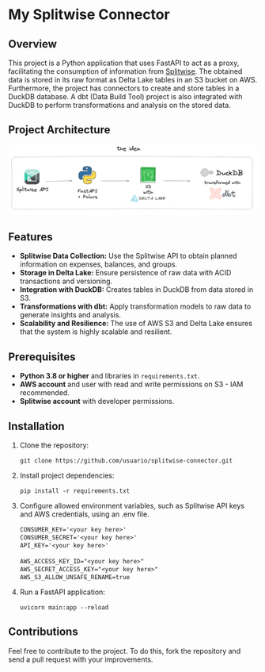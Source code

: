 # My Splitwise Connector

## Overview

This project is a Python application that uses FastAPI to act as a proxy, facilitating the consumption of information from [Splitwise](https://splitwise.com). The obtained data is stored in its raw format as Delta Lake tables in an S3 bucket on AWS. Furthermore, the project has connectors to create and store tables in a DuckDB database. A dbt (Data Build Tool) project is also integrated with DuckDB to perform transformations and analysis on the stored data.

## Project Architecture

![Project Architecture](images/image-1.png)


## Features

- **Splitwise Data Collection:** Use the Splitwise API to obtain planned information on expenses, balances, and groups.
- **Storage in Delta Lake:** Ensure persistence of raw data with ACID transactions and versioning.
- **Integration with DuckDB:** Creates tables in DuckDB from data stored in S3.
- **Transformations with dbt:** Apply transformation models to raw data to generate insights and analysis.
- **Scalability and Resilience:** The use of AWS S3 and Delta Lake ensures that the system is highly scalable and resilient.

## Prerequisites

- **Python 3.8 or higher** and libraries in `requirements.txt`.
- **AWS account** and user with read and write permissions on S3 - IAM recommended.
- **Splitwise account** with developer permissions.

## Installation

1. Clone the repository:
    ```
    git clone https://github.com/usuario/splitwise-connector.git
    ```

2. Install project dependencies:
    ```
    pip install -r requirements.txt
    ```

3. Configure allowed environment variables, such as Splitwise API keys and AWS credentials, using an .env file.
    ```
    CONSUMER_KEY='<your key here>'
    CONSUMER_SECRET='<your key here>'
    API_KEY='<your key here>'

    AWS_ACCESS_KEY_ID="<your key here>"
    AWS_SECRET_ACCESS_KEY="<your key here>"
    AWS_S3_ALLOW_UNSAFE_RENAME=true
    ```
4. Run a FastAPI application:
    ```
    uvicorn main:app --reload
    ```

## Contributions
Feel free to contribute to the project. To do this, fork the repository and send a pull request with your improvements.